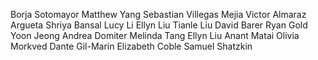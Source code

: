 Borja Sotomayor
Matthew Yang
Sebastian Villegas Mejia
Victor Almaraz Argueta
Shriya Bansal
Lucy Li
Ellyn Liu
Tianle Liu
David Barer
Ryan Gold
Yoon Jeong
Andrea Domiter 
Melinda Tang
Ellyn Liu
Anant Matai
Olivia Morkved
Dante Gil-Marin
Elizabeth Coble
Samuel Shatzkin
